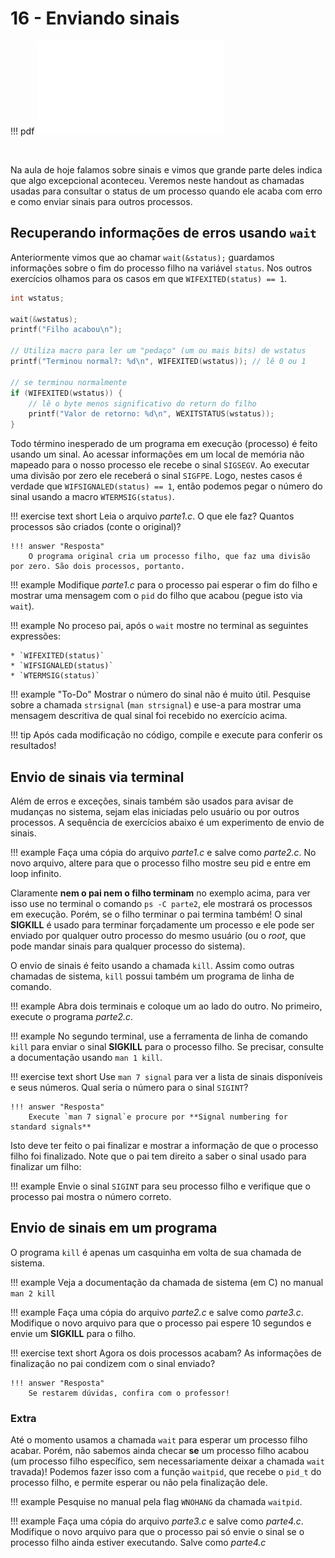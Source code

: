 # 16 - Enviando sinais

!!! pdf
    ![](slides.pdf)

<br>

Na aula de hoje falamos sobre sinais e vimos que grande parte deles indica que algo excepcional aconteceu. Veremos neste handout as chamadas usadas para consultar o status de um processo quando ele acaba com erro e como enviar sinais para outros processos.

## Recuperando informações de erros usando `wait`

Anteriormente vimos que ao chamar `wait(&status);` guardamos informações sobre o fim do processo filho na variável `status`. Nos outros exercícios olhamos para os casos em que `WIFEXITED(status) == 1`.

```C
int wstatus;

wait(&wstatus);
printf("Filho acabou\n");

// Utiliza macro para ler um "pedaço" (um ou mais bits) de wstatus
printf("Terminou normal?: %d\n", WIFEXITED(wstatus)); // lê 0 ou 1

// se terminou normalmente
if (WIFEXITED(wstatus)) {
    // lê o byte menos significativo do return do filho
    printf("Valor de retorno: %d\n", WEXITSTATUS(wstatus));
}
```

Todo término inesperado de um programa em execução (processo) é feito usando um sinal. Ao acessar informações em um local de memória não mapeado para o nosso processo ele recebe o sinal `SIGSEGV`. Ao executar uma divisão por zero ele receberá o sinal `SIGFPE`. Logo, nestes casos é verdade que `WIFSIGNALED(status) == 1`, então podemos pegar o número do sinal usando a macro `WTERMSIG(status)`.

!!! exercise text short
    Leia o arquivo *parte1.c*. O que ele faz? Quantos processos são criados (conte o original)?

    !!! answer "Resposta"
        O programa original cria um processo filho, que faz uma divisão por zero. São dois processos, portanto.

!!! example
    Modifique *parte1.c* para o processo pai esperar o fim do filho e mostrar uma mensagem com o `pid` do filho que acabou (pegue isto via `wait`).

!!! example
    No proceso pai, após o `wait` mostre no terminal as seguintes expressões:

    * `WIFEXITED(status)`
    * `WIFSIGNALED(status)`
    * `WTERMSIG(status)`


!!! example "To-Do"
    Mostrar o número do sinal não é muito útil. Pesquise sobre a chamada `strsignal` (`man strsignal`) e use-a para mostrar uma mensagem descritiva de qual sinal foi recebido no exercício acima.

!!! tip
    Após cada modificação no código, compile e execute para conferir os resultados!

## Envio de sinais via terminal

Além de erros e exceções, sinais também são usados para avisar de mudanças no sistema, sejam elas iniciadas pelo usuário ou por outros processos. A sequência de exercícios abaixo é um experimento de envio de sinais.


!!! example
    Faça uma cópia do arquivo *parte1.c* e salve como *parte2.c*. No novo arquivo, altere para que o processo filho mostre seu pid e entre em loop infinito.

Claramente **nem o pai nem o filho terminam** no exemplo acima, para ver isso use no terminal o comando `ps -C parte2`, ele mostrará os processos em execução. Porém, se o filho terminar o pai termina também! O sinal **SIGKILL** é usado para terminar forçadamente um processo e ele pode ser enviado por qualquer outro processo do mesmo usuário (ou o *root*, que pode mandar sinais para qualquer processo do sistema).

O envio de sinais é feito usando a chamada `kill`. Assim como outras chamadas de sistema, `kill` possui também um programa de linha de comando.

!!! example
    Abra dois terminais e coloque um ao lado do outro. No primeiro, execute o programa *parte2.c*.

!!! example
    No segundo terminal, use a ferramenta de linha de comando `kill` para enviar o sinal **SIGKILL** para o processo filho. Se precisar, consulte a documentação usando `man 1 kill`.

!!! exercise text short
    Use `man 7 signal` para ver a lista de sinais disponíveis e seus números. Qual seria o número para o sinal `SIGINT`?

    !!! answer "Resposta"
        Execute `man 7 signal`e procure por **Signal numbering for standard signals**

Isto deve ter feito o pai finalizar e mostrar a informação de que o processo filho foi finalizado. Note que o pai tem direito a saber o sinal usado para finalizar um filho:

!!! example
    Envie o sinal `SIGINT` para seu processo filho e verifique que o processo pai mostra o número correto.

## Envio de sinais em um programa

O programa `kill` é apenas um casquinha em volta de sua chamada de sistema.

!!! example
    Veja a documentação da chamada de sistema (em C) no manual `man 2 kill`

!!! example
    Faça uma cópia do arquivo *parte2.c* e salve como *parte3.c*. Modifique o novo arquivo para que o processo pai espere 10 segundos e envie um **SIGKILL** para o filho.

!!! exercise text short
    Agora os dois processos acabam? As informações de finalização no pai condizem com o sinal enviado?

    !!! answer "Resposta"
        Se restarem dúvidas, confira com o professor!

### Extra

Até o momento usamos a chamada `wait` para esperar um processo filho acabar. Porém, não sabemos ainda checar **se** um processo filho acabou (um processo filho específico, sem necessariamente deixar a chamada `wait` travada)! Podemos fazer isso com a função `waitpid`, que recebe o `pid_t` do processo filho, e permite esperar ou não pela finalização dele.

!!! example
    Pesquise no manual pela flag `WNOHANG` da chamada `waitpid`.

!!! example
    Faça uma cópia do arquivo *parte3.c* e salve como *parte4.c*. Modifique o novo arquivo para que o processo pai só envie o sinal se o processo filho ainda estiver executando. Salve como *parte4.c*

